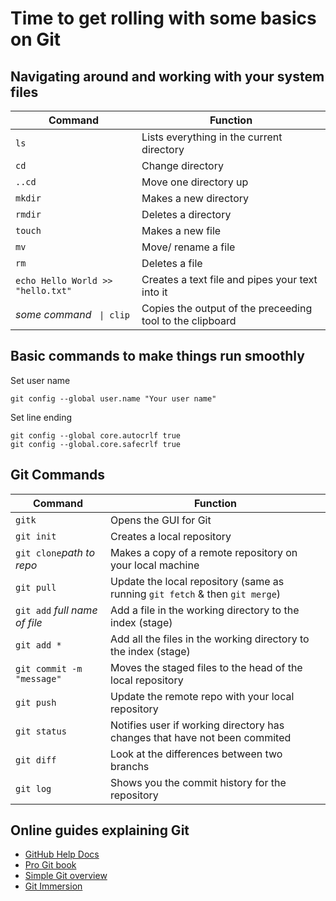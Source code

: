 # Time to get rolling with some basics on Git

## Navigating around and working with your system files 

Command | Function
------- | --------
```ls```| Lists everything in the current directory
```cd```| Change directory
```..cd```| Move one directory up
```mkdir```| Makes a new directory
```rmdir```| Deletes a directory
```touch```| Makes a new file
```mv```| Move/ rename a file
```rm```| Deletes a file
```echo Hello World >> "hello.txt"```| Creates a text file and pipes your text into it
*some command* ``` \| clip``` | Copies the output of the preceeding tool to the clipboard


## Basic commands to make things run smoothly  
Set user name

```
git config --global user.name "Your user name"
```

Set line ending
```
git config --global core.autocrlf true
git config --global.core.safecrlf true
```

## Git Commands

Command | Function
------- | --------
```gitk``` | Opens the GUI for Git
```git init``` | Creates a local repository
```git clone```*path to repo* | Makes a copy of a remote repository on your local machine
```git pull``` | Update the local repository (same as running ```git fetch``` & then ```git merge```)
```git add``` *full name of file* | Add a file in the working directory to the index (stage)
```git add *``` | Add all the files in the working directory to the index (stage)
```git commit -m "message"```| Moves the staged files to the head of the local repository
```git push```| Update the remote repo with your local repository
```git status``` | Notifies user if working directory has changes that have not been commited
```git diff``` | Look at the differences between two branchs
```git log``` | Shows you the commit history for the repository

## Online guides explaining Git

* [GitHub Help Docs](https://help.github.com/)
* [Pro Git book](https://git-scm.com/book/en/v2)
* [Simple Git overview](http://rogerdudler.github.io/git-guide/)
* [Git Immersion](http://gitimmersion.com/lab_01.html)

